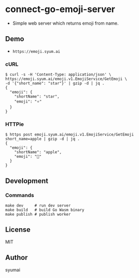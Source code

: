 # connect-go-emoji-server

* Simple web server which returns emoji from name.

## Demo

* `https://emoji.syum.ai`

### cURL

```console
$ curl -s -H 'Content-Type: application/json' \
https://emoji.syum.ai/emoji.v1.EmojiService/GetEmoji \
-d '{"short_name": "star"}' | gzip -d | jq .
{
  "emoji": {
    "shortName": "star",
    "emoji": "⭐"
  }
}
```

### HTTPie

```console
$ https post emoji.syum.ai/emoji.v1.EmojiService/GetEmoji short_name=apple | gzip -d | jq .
{
  "emoji": {
    "shortName": "apple",
    "emoji": "🍎"
  }
}
```


## Development

### Commands

```
make dev     # run dev server
make build   # build Go Wasm binary
make publish # publish worker
```


## License

MIT

## Author

syumai

